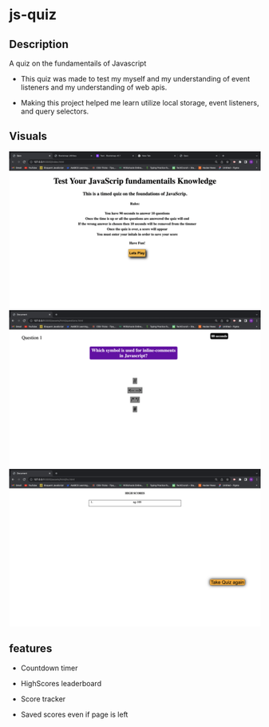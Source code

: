 # js-quiz

## Description
A quiz on the fundamentails of Javascript

- This quiz was made to test my myself and my understanding of event listeners and my understanding of web apis.

- Making this project helped me learn utilize local storage, event listeners, and query selectors.

## Visuals
![1st page of website detailing rules](./assets/pics/Screen%20Shot%202022-03-29%20at%204.29.53%20PM.png)
![2nd page of website question alone with answer choices](./assets/pics/Screen%20Shot%202022-03-29%20at%204.30.05%20PM.png)
![3rd page of website containing highscores](./assets/pics/Screen%20Shot%202022-03-29%20at%204.30.28%20PM.png)

## features 

- Countdown timer 

- HighScores leaderboard

- Score tracker

- Saved scores even if page is left